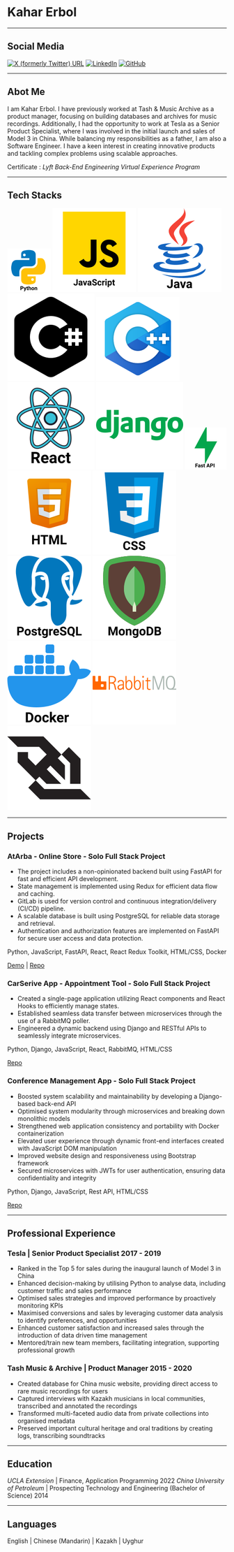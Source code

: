   # Kahar Erbol

---

## Social Media
[![X (formerly Twitter) URL](https://img.shields.io/twitter/url?url=https%3A%2F%2Ftwitter.com%2Fkahar_erbol&style=social)](https://twitter.com/kahar_erbol)
[![LinkedIn](https://img.shields.io/badge/LinkedIn-blue)](https://www.linkedin.com/in/kahar-erbol-85029a92/)
[![GitHub](https://img.shields.io/badge/GitHub-black)](https://github.com/KaharErbol)

---

## Abot Me
I am Kahar Erbol. I have previously worked at Tash & Music Archive as a product manager, focusing on building databases and archives for music recordings. Additionally, I had the opportunity to work at Tesla as a Senior Product Specialist, where I was involved in the initial launch and sales of Model 3 in China. While balancing my responsibilities as a father, I am also a Software Engineer. I have a keen interest in creating innovative products and tackling complex problems using scalable approaches.

Certificate : *Lyft Back-End Engineering Virtual Experience Program*

---

## Tech Stacks
![Python](/assets/img/icons8-python.svg)
![JavaScript](/assets/img/icons8-javascript.svg)
![Java](/assets/img/icons8-java.svg)
![C#](/assets/img/icons8-c.svg)
![C++](/assets/img/icons8-c++.svg)
![react](/assets/img/icons8-react.svg)
![django](/assets/img/icons8-django.svg)
![fastapi](/assets/img/fastapi.png)
![html](/assets/img/icons8-html.svg)
![css](/assets/img/icons8-css.svg)
![postgresql](/assets/img/icons8-postgresql.svg)
![mongodb](/assets/img/icons8-mongodb.svg)
![docker](/assets/img/docker.svg)
![rabbotMQ](/assets/img/rabbitmq-svgrepo-com.svg)
![Websockets](/assets/img/websocket-svgrepo-com.svg)

---

## Projects

### AtArba - Online Store - Solo Full Stack Project
- The project includes a non-opinionated backend built using FastAPI for fast and efficient API development. 
- State management is implemented using Redux for efficient data flow and caching. 
- GitLab is used for version control and continuous integration/delivery (CI/CD) pipeline.
- A scalable database is built using PostgreSQL for reliable data storage and retrieval. 
- Authentication and authorization features are implemented on FastAPI for secure user access and data protection.

Python, JavaScript, FastAPI, React, React Redux Toolkit, HTML/CSS, Docker

[Demo](https://www.youtube.com/watch?v=WEjt86wNQ1g&t=3s) |
[Repo](https://github.com/KaharErbol/AtArba/tree/kahar)


### CarSerive App - Appointment Tool - Solo Full Stack Project
- Created a single-page application utilizing React components and React Hooks to efficiently manage states.
- Established seamless data transfer between microservices through the use of a RabbitMQ poller.
- Engineered a dynamic backend using Django and RESTful APIs to seamlessly integrate microservices.

Python, Django, JavaScript, React, RabbitMQ, HTML/CSS

[Repo](https://github.com/KaharErbol/car-service)


### Conference Management App - Solo Full Stack Project
- Boosted system scalability and maintainability by developing a Django-based back-end API
- Optimised system modularity through microservices and breaking down monolithic models
- Strengthened web application consistency and portability with Docker containerization
- Elevated user experience through dynamic front-end interfaces created with JavaScript DOM manipulation
- Improved website design and responsiveness using Bootstrap framework
- Secured microservices with JWTs for user authentication, ensuring data confidentiality and integrity

Python, Django, JavaScript, Rest API, HTML/CSS

[Repo](https://github.com/KaharErbol/conference-management)

---

## Professional Experience
### Tesla | Senior Product Specialist 2017 - 2019
- Ranked in the Top 5 for sales during the inaugural launch of Model 3 in China
- Enhanced decision-making by utilising Python to analyse data, including customer traffic and sales performance
- Optimised sales strategies and improved performance by proactively monitoring KPIs
- Maximised conversions and sales by leveraging customer data analysis to identify preferences, and opportunities
- Enhanced customer satisfaction and increased sales through the introduction of data driven time management
- Mentored/train new team members, facilitating integration, supporting professional growth

### Tash Music & Archive | Product Manager 2015 - 2020
- Created database for China music website, providing direct access to rare music recordings for users
- Captured interviews with Kazakh musicians in local communities, transcribed and annotated the recordings
- Transformed multi-faceted audio data from private collections into organised metadata
- Preserved important cultural heritage and oral traditions by creating logs, transcribing soundtracks

---

## Education
*UCLA Extension* | Finance, Application Programming 2022 
*China University of Petroleum* | Prospecting Technology and Engineering (Bachelor of Science) 2014

---

## Languages
English | Chinese (Mandarin) | Kazakh | Uyghur

